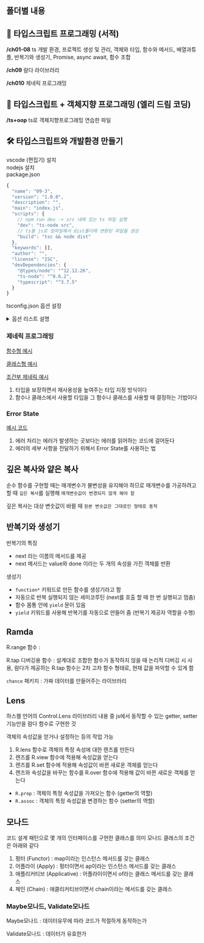 ## 폴더별 내용
## 🧾 타입스크립트 프로그래밍 (서적)

**/ch01-08** ts 개발 환경, 프로젝트 생성 및 관리, 객체와 타입, 함수와 메서드, 배열과튜플, 반복기와 생성기, Promise, async await, 함수 조합

**/ch09**
람다 라이브러리

**/ch010**
제네릭 프로그래밍

## 🧾 타입스크립트 + 객체지향 프로그래밍 (엘리 드림 코딩)

**/ts+oop** ts로 객체지향프로그래밍 연습한 파일


##  🛠 타입스크립트와 개발환경 만들기
vscode (편집기) 설치   
nodejs 설치   
package.json   
```javascript
{
  "name": "09-3",
  "version": "1.0.0",
  "description": "",
  "main": "index.js",
  "scripts": {
    // npm run dev -> src 내에 있는 ts 파일 실행
    "dev": "ts-node src", 
    // ts를 js로 컴파일해서 dist폴더에 변환된 파일들 생성
    "build": "tsc && node dist"
  },
  "keywords": [],
  "author": "",
  "license": "ISC",
  "devDependencies": {
    "@types/node": "^12.12.26",
    "ts-node": "^8.6.2",
    "typescript": "^3.7.5"
  }
}
```
tsconfig.json 옵션 설정

<details>
<summary>옵션 리스트 설명</summary>

module : 동작 대상 플랫폼이 웹 브라우저인지 노드제이에스인지 구분해 맞는 모듈 방식으로 컴파일 하려는 목적으로 설정하는 값 (웹 브라우저에서 동작 : amd, 노드제이에스에서 동작 : commonjs)

moduleResolution : module 키 값이 commonjs면 node, amd면 classic으로 지정

target : 트랜스파일할 대상 자바스크립트의 버전을 설정

baseUrl, outDir : 트랜스파일된 ES5 자바스크립트 파일을 저장하는 디렉터리를 설정 

paths : 소스 파일의 import 문에서 from 부분을 해석할 때 찾아야 하는 디렉터리를 설정

esModuleInterop : `chance`와 같은 AMD 방식을 전제로 구현된 라이브러리는 commonjs 방식으로 동작하는 타입스크립트 코드에 혼란을 줄 수 있어서 이런 경우를 대비해 키 값을 `true`로 설정

sourceMap : 키 값이 true면 트랜스파일 디렉터리에는 .js 이외에도 .js.map 파일이 생성, 자바스크립트 코드가 타입스크립트 코드의 어디에 해당하는지 알려주는 지표, 디버깅 시 사용

downlevellteration : generator 문법을 사용하기 위해 `true` 설정

noImpliciAny : false 설정 시 타입을 지정하지 않더라도 문제로 인식하지 않음
</details>

### 제네릭 프로그래밍
[함수형 예시](https://github.com/ksy8230/ts-work/commit/c3e5df591e0e1405141d8c2861b993f84447ce11#diff-98c5f3b7ea5425b3af6737542b0e09c6d146bc05def735af02ab4a0269db46aa)

[클래스형 예시](https://github.com/ksy8230/ts-work/commit/37ebf3be2c45da272e6ddc2c50fe455601e3f836#diff-6d1736f167db480fd7f3e7cc85f035ea3716d395064a0732f6fd30e48ea94f27)

[조건부 제네릭 예시](https://github.com/ksy8230/ts-work/commit/50da3648ad258817892165c4d6cc000d4ca395ec)

1. 타입을 보장하면서 재사용성을 높여주는 타입 지정 방식이다
2. 함수나 클래스에서 사용할 타입을 그 함수나 클래스를 사용할 때 결정하는 기법이다

### Error State
[예시 코드](https://github.com/ksy8230/ts-work/commit/89fa18cb32e6624a4ff8109a844892a518f27407#diff-474ef08f3363240d8aef7bfe49e4f18df75b1025e661f14fbb85606df9acfa4c)

1. 에러 처리는 에러가 발생하는 곳보다는 에러를 읽어하는 코드에 걸어둔다
2. 에러의 세부 사항을 전달하기 위해서 Error State를 사용하는 법

## 깊은 복사와 얕은 복사

순수 함수를 구현할 때는 매개변수가 불변성을 유지해야 하므로 매개변수를 가공하려고 할 때 `깊은 복사`를 실행해 `매개변숫값이 변경되지 않게 해야 함`

깊은 복사는 대상 변숫값이 바뀔 때 `원본 변숫값은 그대로인 형태로 동작`

## 반복기와 생성기

반복기의 특징
-  next 라는 이름의 메서드를 제공
-  next 메서드는 value와 done 이라는 두 개의 속성을 가진 객체를 반환

생성기
- `function*` 키워드로 만든 함수를 생성기라고 함
- 자동으로 반복 실행되지 않는 세미코루틴 (next를 호출 할 때 한 번 실행되고 멈춤)
- 함수 몸통 안에 `yield` 문이 있음
- `yield` 키워드를 사용해 반복기를 자동으로 만들어 줌 (반복기 제공자 역할을 수행)


## Ramda
R.range 함수 :

R.tap 디버깅용 함수 : 설계대로 조합한 함수가 동작하지 않을 때 논리적 디버깅 시 사용, 람다가 제공하는 R.tap 함수는 2차 고차 함수 형태로, 현재 값을 파악할 수 있게 함

`chance` 패키지 : 가짜 데이터를 만들어주는 라이브러리

## Lens
하스켈 언어의 Control.Lens 라이브러리 내용 중 js에서 동작할 수 있는 getter, setter 기능만을 람다 함수로 구현한 것

객체의 속성값을 얻거나 설정하는 등의 작업 가능

1. R.lens 함수로 객체의 특정 속성에 대한 렌즈를 만든다
2. 렌즈를 R.view 함수에 적용해 속성값을 얻는다
3. 렌즈를 R.set 함수에 적용해 속성값이 바뀐 새로운 객체를 얻는다
4. 렌즈와 속성값을 바꾸는 함수를 R.over 함수에 적용해 값이 바뀐 새로운 객체를 얻는다

- `R.prop` : 객체의 특정 속성값을 가져오는 함수 (getter의 역할)
- `R.assoc` : 객체의 특정 속성값을 변경하는 함수 (setter의 역할)


## 모나드
코드 설계 패턴으로 몇 개의 인터페이스를 구현한 클래스를 의미
모나드 클래스의 조건은 아래와 같다
1. 펑터 (Functor) : map이라는 인스턴스 메서드를 갖는 클래스
2. 어플라이 (Apply) : 펑터이면서 ap이라는 인스턴스 메서드를 갖는 클래스
3. 애플리커티브 (Applicative) : 어플라이이면서 of라는 클래스 메서드를 갖는 클래스
4. 체인 (Chain) : 애클리커티브이면서 chain이라는 메서드를 갖는 클래스

### Maybe모나드, Validate모나드
Maybe모나드 : 데이터유무에 따라 코드가 적절하게 동작하는가

Validate모나드 : 데이터가 유효한가
